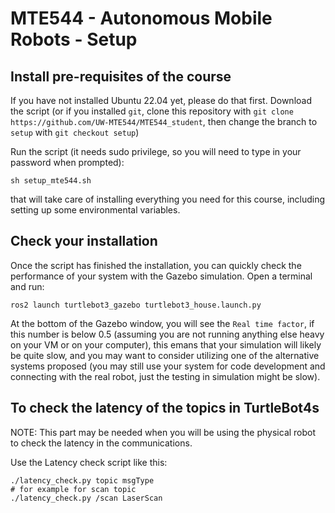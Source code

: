 # MTE544 - Autonomous Mobile Robots - Setup

## Install pre-requisites of the course
If you have not installed Ubuntu 22.04 yet, please do that first.
Download the script (or if you installed ```git```, clone this repository with ```git clone https://github.com/UW-MTE544/MTE544_student```, then change the branch to ```setup``` with ```git checkout setup```)

Run the script (it needs sudo privilege, so you will need to type in your password when prompted):
```
sh setup_mte544.sh
```
that will take care of installing everything you need for this course, including setting up some environmental variables.

## Check your installation
Once the script has finished the installation, you can quickly check the performance of your system with the Gazebo simulation. Open a terminal and run:
```
ros2 launch turtlebot3_gazebo turtlebot3_house.launch.py
``` 
At the bottom of the Gazebo window, you will see the ```Real time factor```, if this number is below 0.5 (assuming you are not running anything else heavy on your VM or on your computer), this emans that your simulation will likely be quite slow, and you may want to consider utilizing one of the alternative systems proposed (you may still use your system for code development and connecting with the real robot, just the testing in simulation might be slow).


## To check the latency of the topics in TurtleBot4s
NOTE: This part may be needed when you will be using the physical robot to check the latency in the communications.

Use the Latency check script like this:

```
./latency_check.py topic msgType
# for example for scan topic
./latency_check.py /scan LaserScan 
```


